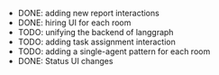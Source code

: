 - DONE: adding new report interactions
- DONE: hiring UI for each room
- TODO: unifying the backend of langgraph
- TODO: adding task assignment interaction
- TODO: adding a single-agent pattern for each room
- DONE: Status UI changes